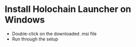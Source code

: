 # Install Holochain Launcher on Windows

- Double-click on the downloaded .msi file
- Run through the setup
